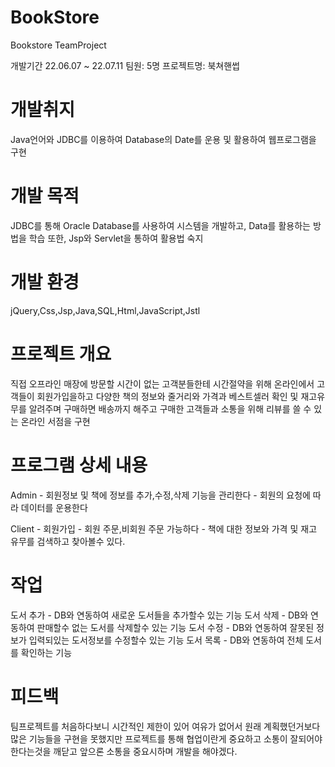 # BookStore
Bookstore TeamProject

개발기간 22.06.07 ~ 22.07.11
팀원: 5명
프로젝트명: 북쳐핸썹

# 개발취지
Java언어와 JDBC를 이용하여 Database의 Date를 운용 및 활용하여 웹프로그램을 구현

# 개발 목적
JDBC를 통해 Oracle Database를 사용하여 시스템을 개발하고, Data를 활용하는 방법을 학습
또한, Jsp와 Servlet을 통하여 활용법 숙지

# 개발 환경
jQuery,Css,Jsp,Java,SQL,Html,JavaScript,Jstl

# 프로젝트 개요
직접 오프라인 매장에 방문할 시간이 없는 고객분들한테 시간절약을 위해 온라인에서 고객들이 회원가입을하고 다양한 책의 정보와 줄거리와 가격과 베스트셀러 확인 및 재고유무를 알려주며 구매하면 배송까지 해주고 구매한 고객들과 소통을 위해 리뷰를 쓸 수 있는 온라인 서점을 구현

# 프로그램 상세 내용
Admin - 회원정보 및 책에 정보를 추가,수정,삭제 기능을 관리한다
      - 회원의 요청에 따라 데이터를 운용한다
      
Client - 회원가입
       - 회원 주문,비회원 주문 가능하다
       - 책에 대한 정보와 가격 및 재고 유무를 검색하고 찾아볼수 있다.
       
# 작업
도서 추가 - DB와 연동하여 새로운 도서들을 추가할수 있는 기능
도서 삭제 - DB와 연동하여 판매할수 없는 도서를 삭제할수 있는 기능
도서 수정 - DB와 연동하여 잘못된 정보가 입력되있는 도서정보를 수정할수 있는 기능
도서 목록 - DB와 연동하여 전체 도서를 확인하는 기능

# 피드백
팀프로젝트를 처음하다보니 시간적인 제한이 있어 여유가 없어서 원래 계획했던거보다 많은 기능들을 구현을 못했지만 프로젝트를 통해 협업이란게 중요하고 소통이 잘되어야 한다는것을 깨닫고 앞으론 소통을 중요시하며 개발을 해야겠다.
